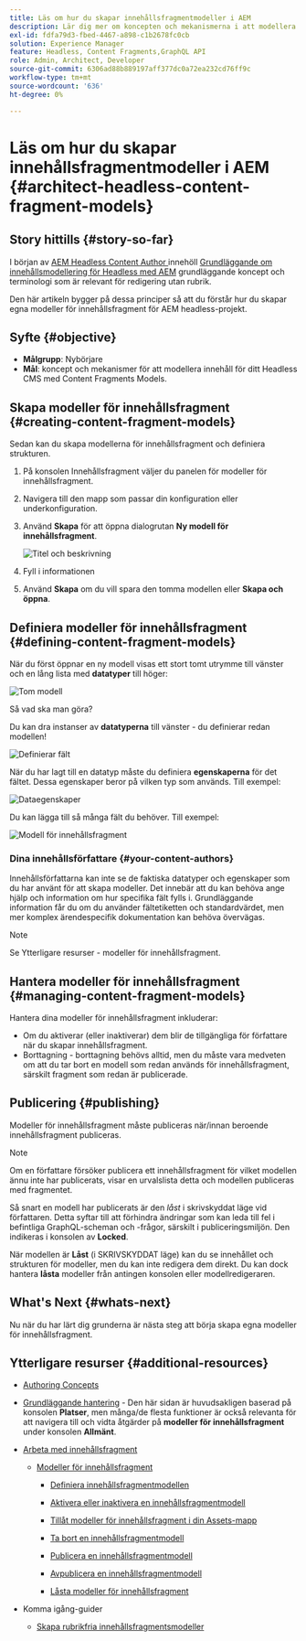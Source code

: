 ```yaml
---
title: Läs om hur du skapar innehållsfragmentmodeller i AEM
description: Lär dig mer om koncepten och mekanismerna i att modellera innehåll för din Headless CMS med Content Fragments Models.
exl-id: fdfa79d3-fbed-4467-a898-c1b2678fc0cb
solution: Experience Manager
feature: Headless, Content Fragments,GraphQL API
role: Admin, Architect, Developer
source-git-commit: 6306ad88b889197aff377dc0a72ea232cd76ff9c
workflow-type: tm+mt
source-wordcount: '636'
ht-degree: 0%

---
```


# Läs om hur du skapar innehållsfragmentmodeller i AEM {#architect-headless-content-fragment-models}

## Story hittills {#story-so-far}

I början av [AEM Headless Content Author &#x200B;](overview.md) innehöll [Grundläggande om innehållsmodellering för Headless med AEM](basics.md) grundläggande koncept och terminologi som är relevant för redigering utan rubrik.

Den här artikeln bygger på dessa principer så att du förstår hur du skapar egna modeller för innehållsfragment för AEM headless-projekt.

## Syfte {#objective}

* **Målgrupp**: Nybörjare
* **Mål**: koncept och mekanismer för att modellera innehåll för ditt Headless CMS med Content Fragments Models.

<!-- which persona does this? -->
<!-- and who allows the configuration on the folders? -->

<!--
## Enabling Content Fragment Models {#enabling-content-fragment-models}

At the very start you need to enable Content Fragment Models for your site, this is done in the Configuration Browser; under Tools > General > Configuration Browser. You can either select to configure the global entry, or create a configuration. For example:

![Define configuration](/help/sites-cloud/administering/content-fragments/assets/cfm-conf-01.png)

>[!NOTE]
>
>See Additional Resources - Content Fragments in the Configuration Browser
-->

## Skapa modeller för innehållsfragment {#creating-content-fragment-models}

Sedan kan du skapa modellerna för innehållsfragment och definiera strukturen.

1. På konsolen Innehållsfragment väljer du panelen för modeller för innehållsfragment.

1. Navigera till den mapp som passar din konfiguration eller underkonfiguration.

1. Använd **Skapa** för att öppna dialogrutan **Ny modell för innehållsfragment**.

   ![Titel och beskrivning](/help/sites-cloud/administering/content-fragments/assets/cf-managing-content-fragment-models-create.png)

1. Fyll i informationen

1. Använd **Skapa** om du vill spara den tomma modellen eller **Skapa och öppna**.

<!--
Then the Content Fragments Models can be created and the structure defined. This can be done under **Tools** > **General** > **Content Fragment Models**. 

![Content Fragment Models in Tools](assets/cfm-tools.png)

After selecting this you navigate to the location for your model and select **Create**. Here you can enter various key details.

The option **Enable model** is activated by default. This means that your model is available for use (in creating Content Fragments) as soon as you have saved it. You can deactivate this if you want - there are opportunities later to enable (or disable) an existing model.

![Create Content Fragment Model](/help/sites-cloud/administering/content-fragments/assets/cfm-models-02.png)

Confirm with **Create** and you can then **Open** your model to start defining the structure.
-->

## Definiera modeller för innehållsfragment {#defining-content-fragment-models}

När du först öppnar en ny modell visas ett stort tomt utrymme till vänster och en lång lista med **datatyper** till höger:

![Tom modell](/help/sites-cloud/administering/content-fragments/assets/cfm-models-03.png)

Så vad ska man göra?

Du kan dra instanser av **datatyperna** till vänster - du definierar redan modellen!

![Definierar fält](/help/sites-cloud/administering/content-fragments/assets/cfm-models-04.png)

När du har lagt till en datatyp måste du definiera **egenskaperna** för det fältet. Dessa egenskaper beror på vilken typ som används. Till exempel:

![Dataegenskaper](/help/sites-cloud/administering/content-fragments/assets/cfm-models-05.png)

Du kan lägga till så många fält du behöver. Till exempel:

![Modell för innehållsfragment](/help/sites-cloud/administering/content-fragments/assets/cfm-models-07.png)

### Dina innehållsförfattare {#your-content-authors}

Innehållsförfattarna kan inte se de faktiska datatyper och egenskaper som du har använt för att skapa modeller. Det innebär att du kan behöva ange hjälp och information om hur specifika fält fylls i. Grundläggande information får du om du använder fältetiketten och standardvärdet, men mer komplex ärendespecifik dokumentation kan behöva övervägas.

>[!NOTE]
>
>Se Ytterligare resurser - modeller för innehållsfragment.

## Hantera modeller för innehållsfragment {#managing-content-fragment-models}

<!-- needs more details -->

Hantera dina modeller för innehållsfragment inkluderar:

* Om du aktiverar (eller inaktiverar) dem blir de tillgängliga för författare när du skapar innehållsfragment.
* Borttagning - borttagning behövs alltid, men du måste vara medveten om att du tar bort en modell som redan används för innehållsfragment, särskilt fragment som redan är publicerade.

## Publicering {#publishing}

<!-- needs more details -->

Modeller för innehållsfragment måste publiceras när/innan beroende innehållsfragment publiceras.

>[!NOTE]
>
>Om en författare försöker publicera ett innehållsfragment för vilket modellen ännu inte har publicerats, visar en urvalslista detta och modellen publiceras med fragmentet.

Så snart en modell har publicerats är den *låst* i skrivskyddat läge vid författaren. Detta syftar till att förhindra ändringar som kan leda till fel i befintliga GraphQL-scheman och -frågor, särskilt i publiceringsmiljön. Den indikeras i konsolen av **Locked**.

När modellen är **Låst** (i SKRIVSKYDDAT läge) kan du se innehållet och strukturen för modeller, men du kan inte redigera dem direkt. Du kan dock hantera **låsta** modeller från antingen konsolen eller modellredigeraren.

## What&#39;s Next {#whats-next}

Nu när du har lärt dig grunderna är nästa steg att börja skapa egna modeller för innehållsfragment.

## Ytterligare resurser {#additional-resources}

* [Authoring Concepts](/help/sites-cloud/authoring/author-publish.md)

* [Grundläggande hantering](/help/sites-cloud/authoring/basic-handling.md) - Den här sidan är huvudsakligen baserad på konsolen **Platser**, men många/de flesta funktioner är också relevanta för att navigera till och vidta åtgärder på **modeller för innehållsfragment** under konsolen **Allmänt**.

* [Arbeta med innehållsfragment](/help/sites-cloud/administering/content-fragments/overview.md)

   * [Modeller för innehållsfragment](/help/sites-cloud/administering/content-fragments/managing-content-fragment-models.md)

      * [Definiera innehållsfragmentmodellen](/help/sites-cloud/administering/content-fragments/content-fragment-models.md)

      * [Aktivera eller inaktivera en innehållsfragmentmodell](/help/sites-cloud/administering/content-fragments/managing-content-fragment-models.md#enabling-disabling-a-content-fragment-model)

      * [Tillåt modeller för innehållsfragment i din Assets-mapp](/help/sites-cloud/administering/content-fragments/managing-content-fragment-models.md#allowing-content-fragment-models-assets-folder)

      * [Ta bort en innehållsfragmentmodell](/help/sites-cloud/administering/content-fragments/managing-content-fragment-models.md#deleting-a-content-fragment-model)

      * [Publicera en innehållsfragmentmodell](/help/sites-cloud/administering/content-fragments/managing-content-fragment-models.md#publishing-a-content-fragment-model)

      * [Avpublicera en innehållsfragmentmodell](/help/sites-cloud/administering/content-fragments/managing-content-fragment-models.md#unpublishing-a-content-fragment-model)

      * [Låsta modeller för innehållsfragment](/help/sites-cloud/administering/content-fragments/managing-content-fragment-models.md#locked-content-fragment-models)

* Komma igång-guider

   * [Skapa rubrikfria innehållsfragmentsmodeller](/help/headless/setup/create-content-model.md)

